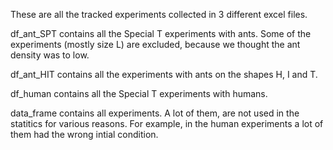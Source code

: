 These are all the tracked experiments collected in 3 different excel files.


df_ant_SPT contains all the Special T experiments with ants. 
Some of the experiments (mostly size L) are excluded, because we thought the ant density was to low. 

df_ant_HIT contains all the experiments with ants on the shapes H, I and T. 

df_human contains all the Special T experiments with humans. 

data_frame contains all experiments. 
A lot of them, are not used in the statitics for various reasons. 
For example, in the human experiments a lot of them had the wrong intial condition. 

